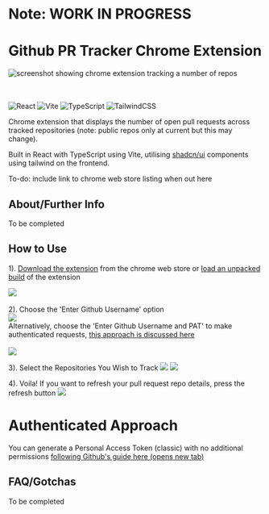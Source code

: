 # Note: WORK IN PROGRESS

# Github PR Tracker Chrome Extension


![screenshot showing chrome extension tracking a number of repos](public/github_social_preview.png)

<br><br>
![React](https://img.shields.io/badge/react-%2320232a.svg?style=for-the-badge&logo=react&logoColor=%2361DAFB)
![Vite](https://img.shields.io/badge/vite-%23646CFF.svg?style=for-the-badge&logo=vite&logoColor=white)
![TypeScript](https://img.shields.io/badge/typescript-%23007ACC.svg?style=for-the-badge&logo=typescript&logoColor=white)
![TailwindCSS](https://img.shields.io/badge/tailwindcss-%2338B2AC.svg?style=for-the-badge&logo=tailwind-css&logoColor=white)

Chrome extension that displays the number of open pull requests across tracked repositories (note: public repos only at current but this may change).

Built in React with TypeScript using Vite, utilising [shadcn/ui](https://ui.shadcn.com) components using tailwind on the frontend.

To-do: include link to chrome web store listing when out here

## About/Further Info

To be completed

## How to Use

1). [Download the extension]('') from the chrome web store or [load an unpacked build]() of the extension

![](public/README%20Set%20Up%20Screenshots/step1.png)
<br><br>
2). Choose the 'Enter Github Username' option
<br>
![](public/README%20Set%20Up%20Screenshots/step2-unauthenticated.png)
<br>
Alternatively, choose the 'Enter Github Username and PAT' to make authenticated requests, [this approach is discussed here]('')
<br><br>
![](public/README%20Set%20Up%20Screenshots/step2-authenticated.png)

3). Select the Repositories You Wish to Track
<span>
![](public/README%20Set%20Up%20Screenshots/step3.png)
![](public/README%20Set%20Up%20Screenshots/step3a.png)
</span>

4). Voila! If you want to refresh your pull request repo details, press the refresh button
![](public/README%20Set%20Up%20Screenshots/step4.png)

# Authenticated Approach

You can generate a Personal Access Token (classic) with no additional permissions <a target="_blank" href="https://docs.github.com/en/authentication/keeping-your-account-and-data-secure/managing-your-personal-access-tokens#creating-a-personal-access-token-classic">following Github's guide here (opens new tab)</a>

## FAQ/Gotchas

To be completed
